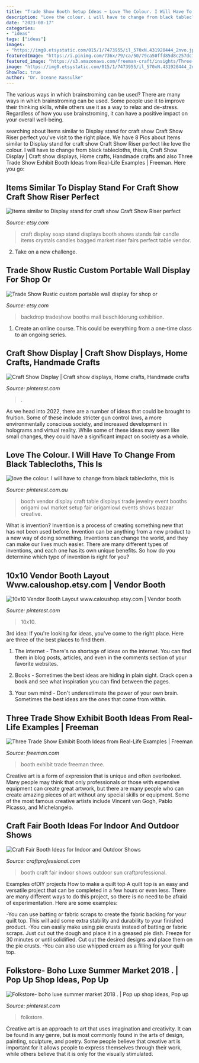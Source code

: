 ```yaml
---
title: "Trade Show Booth Setup Ideas ~ Love The Colour. I Will Have To Change From Black Tablecloths, This Is"
description: "Love the colour. i will have to change from black tablecloths, this is"
date: "2023-08-17"
categories:
- "ideas"
tags: ["ideas"]
images:
- "https://img0.etsystatic.com/015/1/7473955/il_570xN.431920444_2nvo.jpg"
featuredImage: "https://i.pinimg.com/736x/79/ca/50/79ca50ffd85d8c257dc7e4bb297d839d--vendor-table-vendor-booth-ideas-display.jpg"
featured_image: "https://s3.amazonaws.com/freeman-craft/insights/Three-Exhibit-Booth-Ideas-You-Can-Steal-Excerpt.jpg"
image: "https://img0.etsystatic.com/015/1/7473955/il_570xN.431920444_2nvo.jpg"
ShowToc: true
author: "Dr. Oceane Kassulke"
---
```



The various ways in which brainstroming can be used?
There are many ways in which brainstroming can be used. Some people use it to improve their thinking skills, while others use it as a way to relax and de-stress. Regardless of how you use brainstroming, it can have a positive impact on your overall well-being.

	

		
searching about Items similar to Display stand for craft show Craft Show Riser perfect you've visit to the right place. We have 8 Pics about Items similar to Display stand for craft show Craft Show Riser perfect like love the colour. I will have to change from black tablecloths, this is, Craft Show Display | Craft show displays, Home crafts, Handmade crafts and also Three Trade Show Exhibit Booth Ideas from Real-Life Examples | Freeman. Here you go:
		
    
## Items Similar To Display Stand For Craft Show Craft Show Riser Perfect

<img loading=lazy src="https://img0.etsystatic.com/015/1/7473955/il_570xN.431920444_2nvo.jpg" onerror="this.onerror=null;this.src='https://tse3.mm.bing.net/th?id=OIP.kdA5yrSO_TNj3ogeI2e5CwHaJ4&amp;pid=15.1';" alt="Items similar to Display stand for craft show Craft Show Riser perfect">

_Source: etsy.com_

>craft display soap stand displays booth shows stands fair candle items crystals candles bagged market riser fairs perfect table vendor. 

	

2. Take on a new challenge.

    
## Trade Show Rustic Custom Portable Wall Display For Shop Or

<img loading=lazy src="https://img0.etsystatic.com/010/1/5912992/il_570xN.418404706_3q0e.jpg" onerror="this.onerror=null;this.src='https://tse4.mm.bing.net/th?id=OIP.eW3l9aDU5qGwKcNQmKGINQHaLH&amp;pid=15.1';" alt="Trade Show Rustic custom portable wall display for shop or">

_Source: etsy.com_

>backdrop tradeshow booths mall beschilderung exhibition. 

	

1. Create an online course. This could be everything from a one-time class to an ongoing series.

    
## Craft Show Display | Craft Show Displays, Home Crafts, Handmade Crafts

<img loading=lazy src="https://i.pinimg.com/736x/de/e4/7c/dee47c582b7e5a3faae16c519b7f71dd.jpg" onerror="this.onerror=null;this.src='https://tse1.mm.bing.net/th?id=OIP.8YWIVcTQ0K7_4GxOiCadbAHaHO&amp;pid=15.1';" alt="Craft Show Display | Craft show displays, Home crafts, Handmade crafts">

_Source: pinterest.com_

>. 

	

As we head into 2022, there are a number of ideas that could be brought to fruition. Some of these include stricter gun control laws, a more environmentally conscious society, and increased development in holograms and virtual reality. While some of these ideas may seem like small changes, they could have a significant impact on society as a whole.

    
## Love The Colour. I Will Have To Change From Black Tablecloths, This Is

<img loading=lazy src="https://i.pinimg.com/736x/79/ca/50/79ca50ffd85d8c257dc7e4bb297d839d--vendor-table-vendor-booth-ideas-display.jpg" onerror="this.onerror=null;this.src='https://tse4.mm.bing.net/th?id=OIP.RySKaTFhyyiC_7008QfW3gHaJ4&amp;pid=15.1';" alt="love the colour. I will have to change from black tablecloths, this is">

_Source: pinterest.com.au_

>booth vendor display craft table displays trade jewelry event booths origami owl market setup fair origamiowl events shows bazaar creative. 

	

What is invention?
Invention is a process of creating something new that has not been used before. Invention can be anything from a new product to a new way of doing something. Inventions can change the world, and they can make our lives much easier. There are many different types of inventions, and each one has its own unique benefits. So how do you determine which type of invention is right for you?

    
## 10x10 Vendor Booth Layout Www.caloushop.etsy.com | Vendor Booth

<img loading=lazy src="https://i.pinimg.com/736x/a3/82/18/a382188b226214d7f06d26a1781b54b5.jpg" onerror="this.onerror=null;this.src='https://tse3.mm.bing.net/th?id=OIP.uKlrs8p-r1tcY37ykEUxXwHaHa&amp;pid=15.1';" alt="10x10 Vendor Booth Layout www.caloushop.etsy.com | Vendor booth">

_Source: pinterest.com_

>10x10. 

	

3rd idea:
If you're looking for ideas, you've come to the right place. Here are three of the best places to find them.
1. The internet - There's no shortage of ideas on the internet. You can find them in blog posts, articles, and even in the comments section of your favorite websites.

2. Books - Sometimes the best ideas are hiding in plain sight. Crack open a book and see what inspiration you can find between the pages.

3. Your own mind - Don't underestimate the power of your own brain. Sometimes the best ideas are the ones that come from within.

    
## Three Trade Show Exhibit Booth Ideas From Real-Life Examples | Freeman

<img loading=lazy src="https://s3.amazonaws.com/freeman-craft/insights/Three-Exhibit-Booth-Ideas-You-Can-Steal-Excerpt.jpg" onerror="this.onerror=null;this.src='https://tse3.mm.bing.net/th?id=OIP.32NRM8LD91V9SLZVi1WzNgHaEP&amp;pid=15.1';" alt="Three Trade Show Exhibit Booth Ideas from Real-Life Examples | Freeman">

_Source: freeman.com_

>booth exhibit trade freeman three. 

	

Creative art is a form of expression that is unique and often overlooked. Many people may think that only professionals or those with expensive equipment can create great artwork, but there are many people who can create amazing pieces of art without any special skills or equipment. Some of the most famous creative artists include Vincent van Gogh, Pablo Picasso, and Michelangelo.

    
## Craft Fair Booth Ideas For Indoor And Outdoor Shows

<img loading=lazy src="https://www.craftprofessional.com/images/craft-fair-booth-pt.jpg" onerror="this.onerror=null;this.src='https://tse3.mm.bing.net/th?id=OIP.HKjn9R79JFHsmKw2i5xAngHaLH&amp;pid=15.1';" alt="Craft Fair Booth Ideas for Indoor and Outdoor Shows">

_Source: craftprofessional.com_

>booth craft fair indoor shows outdoor sun craftprofessional. 

	

Examples ofDIY projects
How to make a quilt top
A quilt top is an easy and versatile project that can be completed in a few hours or even less. There are many different ways to do this project, so there is no need to be afraid of experimentation. Here are some examples: 

-You can use batting or fabric scraps to create the fabric backing for your quilt top. This will add some extra stability and durability to your finished product. 
-You can easily make using pie crusts instead of batting or fabric scraps. Just cut out the dough and place it in a greased pie dish. Freeze for 30 minutes or until solidified. Cut out the desired designs and place them on the pie crusts. 
-You can also use whipped cream as a filling for your quilt top.

    
## Folkstore- Boho Luxe Summer Market 2018 . | Pop Up Shop Ideas, Pop Up

<img loading=lazy src="https://i.pinimg.com/736x/dd/c1/22/ddc122f8b2aef49df1e355d4718cff86.jpg" onerror="this.onerror=null;this.src='https://tse2.mm.bing.net/th?id=OIP._rKnxLXma84BvJFAQsOo8QHaJ3&amp;pid=15.1';" alt="Folkstore- boho luxe summer market 2018 . | Pop up shop ideas, Pop up">

_Source: pinterest.com_

>folkstore. 

	

Creative art is an approach to art that uses imagination and creativity. It can be found in any genre, but is most commonly found in the arts of design, painting, sculpture, and poetry. Some people believe that creative art is important for it allows people to express themselves through their work, while others believe that it is only for the visually stimulated.

